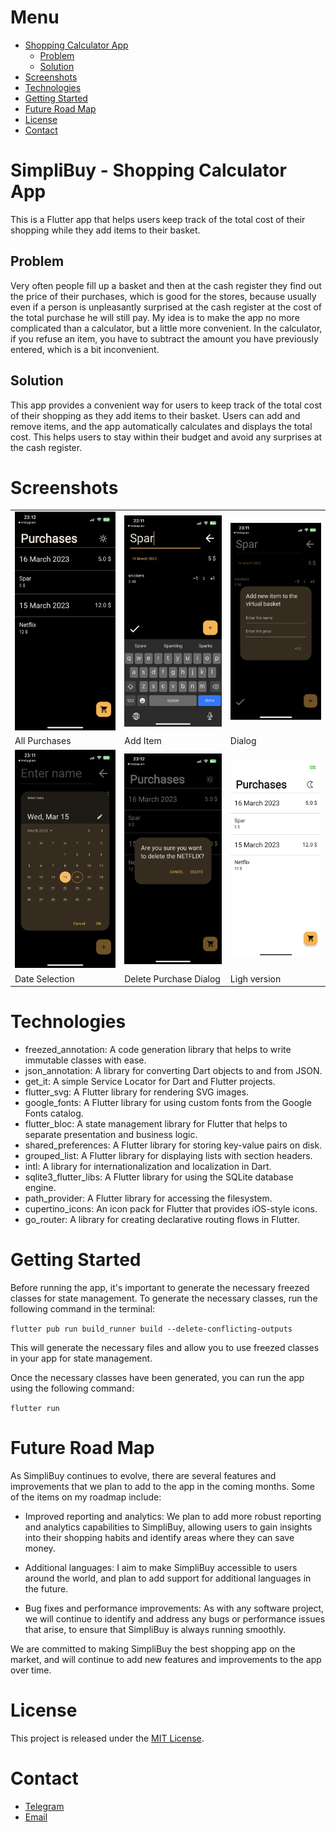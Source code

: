 # Menu

- [Shopping Calculator App](#shopping-calculator-app)
    - [Problem](#problem)
    - [Solution](#solution)
- [Screenshots](#screenshots)
- [Technologies](#technologies)
- [Getting Started](#getting-started)
- [Future Road Map](#future-road-map)
- [License](#license)
- [Contact](#contact)

# SimpliBuy - Shopping Calculator App
This is a Flutter app that helps users keep track of the total cost of their shopping while they add items to their basket.

## Problem
Very often people fill up a basket and then at the cash register they find out the price of their purchases, which is good for the stores, because usually even if a person is unpleasantly surprised at the cash register at the cost of the total purchase he will still pay. My idea is to make the app no more complicated than a calculator, but a little more convenient. In the calculator, if you refuse an item, you have to subtract the amount you have previously entered, which is a bit inconvenient.

## Solution
This app provides a convenient way for users to keep track of the total cost of their shopping as they add items to their basket. Users can add and remove items, and the app automatically calculates and displays the total cost. This helps users to stay within their budget and avoid any surprises at the cash register.

# Screenshots

|  |   |   |
| -------- | -------- | -------- |
| ![Image 1](.git_images/all_purchases.PNG)| ![Image 2](.git_images/adding_purchase.PNG) | ![Image 3](.git_images/add_item_dialog.PNG) |
| All Purchases | Add Item | Dialog |
| ![Image 4](.git_images/date_selection.PNG) | ![Image 5](.git_images/purchase_deletion.PNG) | ![Image 6](.git_images/ligh.PNG) |
| Date Selection | Delete Purchase Dialog | Ligh version |

# Technologies

- freezed_annotation: A code generation library that helps to write immutable classes with ease.
- json_annotation: A library for converting Dart objects to and from JSON.
- get_it: A simple Service Locator for Dart and Flutter projects.
- flutter_svg: A Flutter library for rendering SVG images.
- google_fonts: A Flutter library for using custom fonts from the Google Fonts catalog.
- flutter_bloc: A state management library for Flutter that helps to separate presentation and business logic.
- shared_preferences: A Flutter library for storing key-value pairs on disk.
- grouped_list: A Flutter library for displaying lists with section headers.
- intl: A library for internationalization and localization in Dart.
- sqlite3_flutter_libs: A Flutter library for using the SQLite database engine.
- path_provider: A Flutter library for accessing the filesystem.
- cupertino_icons: An icon pack for Flutter that provides iOS-style icons.
- go_router: A library for creating declarative routing flows in Flutter.

# Getting Started
Before running the app, it's important to generate the necessary freezed classes for state management. To generate the necessary classes, run the following command in the terminal:

```flutter pub run build_runner build --delete-conflicting-outputs```

This will generate the necessary files and allow you to use freezed classes in your app for state management.

Once the necessary classes have been generated, you can run the app using the following command:

```flutter run```

# Future Road Map
As SimpliBuy continues to evolve, there are several features and improvements that we plan to add to the app in the coming months. Some of the items on my roadmap include:

- Improved reporting and analytics: We plan to add more robust reporting and analytics capabilities to SimpliBuy, allowing users to gain insights into their shopping habits and identify areas where they can save money.

- Additional languages: I aim to make SimpliBuy accessible to users around the world, and plan to add support for additional languages in the future.

- Bug fixes and performance improvements: As with any software project, we will continue to identify and address any bugs or performance issues that arise, to ensure that SimpliBuy is always running smoothly.

We are committed to making SimpliBuy the best shopping app on the market, and will continue to add new features and improvements to the app over time.

# License
This project is released under the [MIT License](https://opensource.org/licenses/MIT).

# Contact 
- [Telegram](https://t.me/flutter_app_creator)
- [Email](mailto:huzhah@gmail.com)
